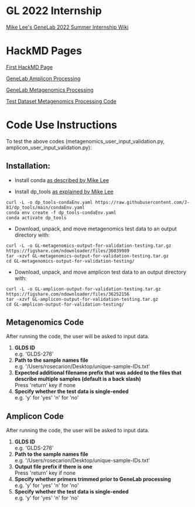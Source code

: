# GL 2022 Internship
[Mike Lee's GeneLab 2022 Summer Internship Wiki](https://github.com/AstrobioMike/GL-2022-summer-internship/wiki)

# HackMD Pages
[First HackMD Page](https://hackmd.io/@rcarion/SkCS__mK9)

[GeneLab Amplicon Processing](https://hackmd.io/@rcarion/r1aWS4Wq9)

[GeneLab Metagenomics Processing](https://hackmd.io/@rcarion/rJTULUb9c)

[Test Dataset Metagenomics Processing Code](https://hackmd.io/xRYblztARdyBqLCYuEZn7A)

# Code Use Instructions
To test the above codes (metagenomics_user_input_validation.py, amplicon_user_input_validation.py):

## Installation:
- Install conda [as described by Mike Lee](https://astrobiomike.github.io/unix/conda-intro#getting-and-installing-conda)

- Install dp_tools [as explained by Mike Lee](https://github.com/AstrobioMike/GL-2022-summer-internship/wiki/Working-towards-Jonathan's-validation-structure)
```
curl -L -o dp_tools-condaEnv.yaml https://raw.githubusercontent.com/J-81/dp_tools/main/condaEnv.yaml
conda env create -f dp_tools-condaEnv.yaml
conda activate dp_tools
```

- Download, unpack, and move metagenomics test data to an output directory with:
```
curl -L -o GL-metagenomics-output-for-validation-testing.tar.gz https://figshare.com/ndownloader/files/36039989
tar -xzvf GL-metagenomics-output-for-validation-testing.tar.gz
cd GL-metagenomics-output-for-validation-testing/
```

- Download, unpack, and move amplicon test data to an output directory with:
```
curl -L -o GL-amplicon-output-for-validation-testing.tar.gz https://figshare.com/ndownloader/files/36252156
tar -xzvf GL-amplicon-output-for-validation-testing.tar.gz
cd GL-amplicon-output-for-validation-testing/
```

## Metagenomics Code 
After running the code, the user will be asked to input data.
1. **GLDS ID** <br />  e.g. 'GLDS-276'
2. **Path to the sample names file**
<br />  e.g. '/Users/rosecarion/Desktop/unique-sample-IDs.txt'
3. **Expected additional filename prefix that was added to the files that describe multiple samples (default is a back slash)** <br />Press 'return' key if none
4. **Specify whether the test data is single-ended**
<br />   e.g. 'y' for 'yes'
     'n' for 'no'

## Amplicon Code 
After running the code, the user will be asked to input data.
1. **GLDS ID**
<br />  e.g. 'GLDS-276'
2. **Path to the sample names file**
<br />  e.g. '/Users/rosecarion/Desktop/unique-sample-IDs.txt'
3. **Output file prefix if there is one** <br /> Press 'return' key if none
4. **Specify whether primers trimmed prior to GeneLab processing** 
<br />  e.g. 'y' for 'yes'
     'n' for 'no'
5. **Specify whether the test data is single-ended**
<br /> e.g. 'y' for 'yes'
     'n' for 'no'

